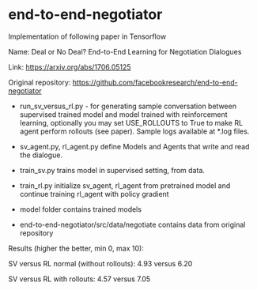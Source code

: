 # end-to-end-negotiator

Implementation of following paper in Tensorflow

Name: Deal or No Deal? End-to-End Learning for Negotiation Dialogues

Link: https://arxiv.org/abs/1706.05125

Original repository: https://github.com/facebookresearch/end-to-end-negotiator


- run_sv_versus_rl.py - for generating sample conversation between supervised trained model and model trained with reinforcement learning, optionally you may set USE_ROLLOUTS to True to make RL agent perform rollouts (see paper). Sample logs available at *.log files.

- sv_agent.py, rl_agent.py define Models and Agents that write and read the dialogue.

- train_sv.py trains model in supervised setting, from data.

- train_rl.py initialize sv_agent, rl_agent from pretrained model and continue training rl_agent with policy gradient

- model folder contains trained models

- end-to-end-negotiator/src/data/negotiate contains data from original repository


Results (higher the better, min 0, max 10):

SV versus RL normal (without rollouts): 4.93 versus 6.20

SV versus RL with rollouts: 4.57 versus 7.05 

